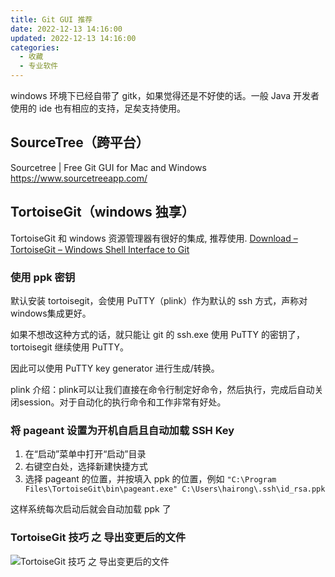 ```yaml
---
title: Git GUI 推荐
date: 2022-12-13 14:16:00
updated: 2022-12-13 14:16:00
categories:
  - 收藏
  - 专业软件
---
```


windows 环境下已经自带了 gitk，如果觉得还是不好使的话。一般 Java 开发者使用的 ide 也有相应的支持，足矣支持使用。

## SourceTree（跨平台）

Sourcetree | Free Git GUI for Mac and Windows
<https://www.sourcetreeapp.com/>

## TortoiseGit（windows 独享）

TortoiseGit 和 windows 资源管理器有很好的集成, 推荐使用.
[Download – TortoiseGit – Windows Shell Interface to Git](https://tortoisegit.org/download/)

### 使用 ppk 密钥

默认安装 tortoisegit，会使用 PuTTY（plink）作为默认的 ssh 方式，声称对windows集成更好。

如果不想改这种方式的话，就只能让 git 的 ssh.exe 使用 PuTTY 的密钥了，tortoisegit 继续使用 PuTTY。

因此可以使用 PuTTY key generator 进行生成/转换。

plink 介绍：plink可以让我们直接在命令行制定好命令，然后执行，完成后自动关闭session。对于自动化的执行命令和工作非常有好处。

### 将 pageant 设置为开机自启且自动加载 SSH Key

1. 在“启动”菜单中打开“启动”目录
2. 右键空白处，选择新建快捷方式
3. 选择 pageant 的位置，并按填入 ppk 的位置，例如 `"C:\Program Files\TortoiseGit\bin\pageant.exe" C:\Users\hairong\.ssh\id_rsa.ppk`

这样系统每次启动后就会自动加载 ppk 了

### TortoiseGit 技巧 之 导出变更后的文件

![TortoiseGit 技巧 之 导出变更后的文件](https://upload-images.jianshu.io/upload_images/1662509-4bf5ccfaf3cb4115.gif?imageMogr2/auto-orient/strip)
